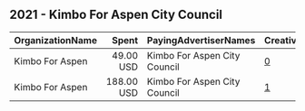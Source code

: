 ## 2021 - Kimbo For Aspen City Council 
|OrganizationName|Spent|PayingAdvertiserNames|CreativeUrls|Impressions|Genders|AgeBrackets|CountryCodes|BillingAddresses|CandidateBallotInformation|
|:---|---:|:---|:---|---:|:---|:---|:---|:---|:---|
|Kimbo For Aspen|49.00 USD|Kimbo For Aspen City Council|[0](https://www.snap.com/political-ads/asset/88a01a7cef38a4ad57a4f3304b948b6a2979fc8e589af6f73ae17903fd4b8c28?mediaType=jpeg)|8,572||18+|united states|US|Kimbo For Aspen|
|Kimbo For Aspen|188.00 USD|Kimbo For Aspen City Council|[1](https://www.snap.com/political-ads/asset/64fdbe67acfc6a21135bb7b45dcf14214bd251e3e5fcc2eb04bee99d5179a093?mediaType=png)|36,286||18+|united states|US|Kimbo For Aspen|
